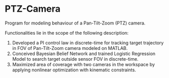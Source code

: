 # PTZ-Camera

Program for modeling behaviour of a Pan-Tilt-Zoom (PTZ) camera.

Functionalities lie in the scope of the following description:

1. Developed a PI control law in discrete-time for tracking target trajectory in FOV of Pan-Tilt-Zoom camera modeled on MATLAB.
2. Conceived Bayesian Belief Network and trained Logistic Regression Model to search target outside sensor FOV in discrete-time.
3. Maximized area of coverage with two cameras in the workspace by applying nonlinear optimization with kinematic constraints.
